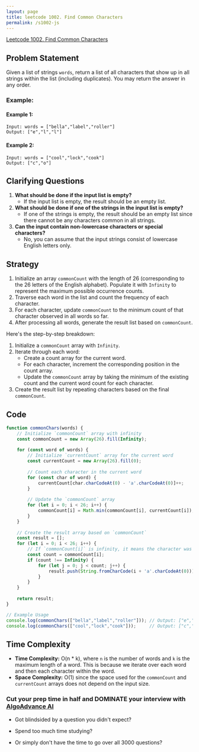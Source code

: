 ```yaml
---
layout: page
title: leetcode 1002. Find Common Characters
permalink: /s1002-js
---
```

[Leetcode 1002. Find Common Characters](https://algoadvance.github.io/algoadvance/l1002)
## Problem Statement
Given a list of strings `words`, return a list of all characters that show up in all strings within the list (including duplicates). You may return the answer in any order.

### Example:
#### Example 1:
```
Input: words = ["bella","label","roller"]
Output: ["e","l","l"]
```

#### Example 2:
```
Input: words = ["cool","lock","cook"]
Output: ["c","o"]
```

## Clarifying Questions
1. **What should be done if the input list is empty?**
   - If the input list is empty, the result should be an empty list.
2. **What should be done if one of the strings in the input list is empty?**
   - If one of the strings is empty, the result should be an empty list since there cannot be any characters common in all strings.
3. **Can the input contain non-lowercase characters or special characters?**
   - No, you can assume that the input strings consist of lowercase English letters only.

## Strategy
1. Initialize an array `commonCount` with the length of 26 (corresponding to the 26 letters of the English alphabet). Populate it with `Infinity` to represent the maximum possible occurrence counts.
2. Traverse each word in the list and count the frequency of each character.
3. For each character, update `commonCount` to the minimum count of that character observed in all words so far.
4. After processing all words, generate the result list based on `commonCount`.

Here's the step-by-step breakdown:
1. Initialize a `commonCount` array with `Infinity`.
2. Iterate through each word:
   - Create a count array for the current word.
   - For each character, increment the corresponding position in the count array.
   - Update the `commonCount` array by taking the minimum of the existing count and the current word count for each character.
3. Create the result list by repeating characters based on the final `commonCount`.

## Code
```javascript
function commonChars(words) {
    // Initialize `commonCount` array with infinity
    const commonCount = new Array(26).fill(Infinity);
    
    for (const word of words) {
        // Initialize `currentCount` array for the current word
        const currentCount = new Array(26).fill(0);
        
        // Count each character in the current word
        for (const char of word) {
            currentCount[char.charCodeAt(0) - 'a'.charCodeAt(0)]++;
        }
        
        // Update the `commonCount` array
        for (let i = 0; i < 26; i++) {
            commonCount[i] = Math.min(commonCount[i], currentCount[i]);
        }
    }
    
    // Create the result array based on `commonCount`
    const result = [];
    for (let i = 0; i < 26; i++) {
        // If `commonCount[i]` is infinity, it means the character was not found in any word.
        const count = commonCount[i];
        if (count !== Infinity) {
            for (let j = 0; j < count; j++) {
                result.push(String.fromCharCode(i + 'a'.charCodeAt(0)));
            }
        }
    }
    
    return result;
}

// Example Usage
console.log(commonChars(["bella","label","roller"])); // Output: ["e","l","l"]
console.log(commonChars(["cool","lock","cook"]));     // Output: ["c","o"]
```

## Time Complexity
- **Time Complexity:** O(n * k), where `n` is the number of words and `k` is the maximum length of a word. This is because we iterate over each word and then each character within the word.
- **Space Complexity:** O(1) since the space used for the `commonCount` and `currentCount` arrays does not depend on the input size.


### Cut your prep time in half and DOMINATE your interview with [AlgoAdvance AI](https://algoAdvance.com)

- Got blindsided by a question you didn't expect?

- Spend too much time studying?

- Or simply don't have the time to go over all 3000 questions?

